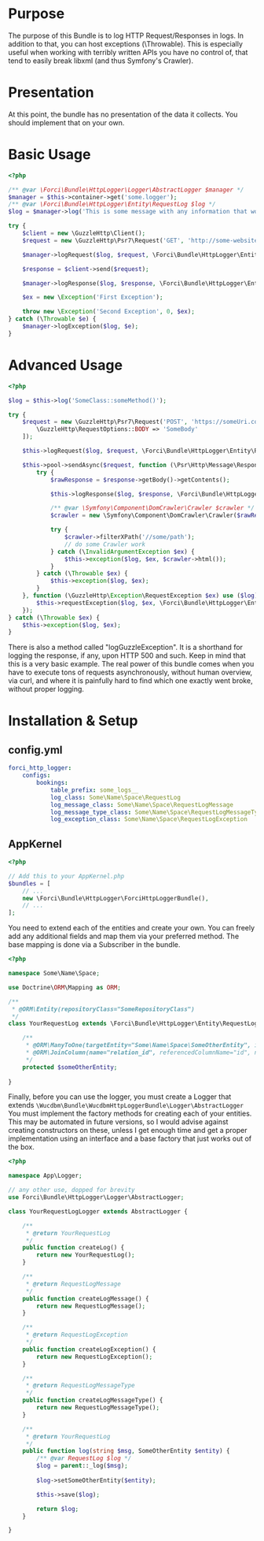 # Purpose

The purpose of this Bundle is to log HTTP Request/Responses in logs.
In addition to that, you can host exceptions (\Throwable). 
This is especially useful when working with terribly written APIs you have no control of, that tend to easily break libxml (and thus Symfony's Crawler).

# Presentation

At this point, the bundle has no presentation of the data it collects.
You should implement that on your own.

# Basic Usage

```php
<?php

/** @var \Forci\Bundle\HttpLogger\Logger\AbstractLogger $manager */
$manager = $this->container->get('some.logger');
/** @var \Forci\Bundle\HttpLogger\Entity\RequestLog $log */
$log = $manager->log('This is some message with any information that would eventually help you once you need to debug something');

try {
    $client = new \GuzzleHttp\Client();
    $request = new \GuzzleHttp\Psr7\Request('GET', 'http://some-website.com/');

    $manager->logRequest($log, $request, \Forci\Bundle\HttpLogger\Entity\RequestLogMessageType::ID_TEXT_PLAIN);

    $response = $client->send($request);

    $manager->logResponse($log, $response, \Forci\Bundle\HttpLogger\Entity\RequestLogMessageType::ID_HTML);

    $ex = new \Exception('First Exception');

    throw new \Exception('Second Exception', 0, $ex);
} catch (\Throwable $e) {
    $manager->logException($log, $e);
}
```

# Advanced Usage

```php
<?php

$log = $this->log('SomeClass::someMethod()');

try {
    $request = new \GuzzleHttp\Psr7\Request('POST', 'https://someUri.com/API', [
        \GuzzleHttp\RequestOptions::BODY => 'SomeBody'
    ]);

    $this->logRequest($log, $request, \Forci\Bundle\HttpLogger\Entity\RequestLogMessageType::ID_XML);

    $this->pool->sendAsync($request, function (\Psr\Http\Message\ResponseInterface $response) use ($log) {
        try {
            $rawResponse = $response->getBody()->getContents();

            $this->logResponse($log, $response, \Forci\Bundle\HttpLogger\Entity\RequestLogMessageType::ID_XML);

            /** @var \Symfony\Component\DomCrawler\Crawler $crawler */
            $crawler = new \Symfony\Component\DomCrawler\Crawler($rawResponse);

            try {
                $crawler->filterXPath('//some/path');
                // do some Crawler work
            } catch (\InvalidArgumentException $ex) {
                $this->exception($log, $ex, $crawler->html());
            }
        } catch (\Throwable $ex) {
            $this->exception($log, $ex);
        }
    }, function (\GuzzleHttp\Exception\RequestException $ex) use ($log) {
        $this->requestException($log, $ex, \Forci\Bundle\HttpLogger\Entity\RequestLogMessageType::ID_XML);
    });
} catch (\Throwable $ex) {
    $this->exception($log, $ex);
}
```

There is also a method called "logGuzzleException". It is a shorthand for logging the response, if any, upon HTTP 500 and such.
Keep in mind that this is a very basic example. The real power of this bundle comes when you have to execute tons of requests asynchronously, without human overview, via curl, and where it is painfully hard to find which one exactly went broke, without proper logging.

# Installation & Setup

## config.yml

```yaml
forci_http_logger:
    configs:
        bookings:
            table_prefix: some_logs__
            log_class: Some\Name\Space\RequestLog
            log_message_class: Some\Name\Space\RequestLogMessage
            log_message_type_class: Some\Name\Space\RequestLogMessageType
            log_exception_class: Some\Name\Space\RequestLogException
```
            
## AppKernel

```php
<?php

// Add this to your AppKernel.php
$bundles = [
    // ...
    new \Forci\Bundle\HttpLogger\ForciHttpLoggerBundle(),
    // ...
];
```

You need to extend each of the entities and create your own. 
You can freely add any additional fields and map them via your preferred method. 
The base mapping is done via a Subscriber in the bundle.

```php
<?php

namespace Some\Name\Space;

use Doctrine\ORM\Mapping as ORM;

/**
 * @ORM\Entity(repositoryClass="SomeRepositoryClass")
 */
class YourRequestLog extends \Forci\Bundle\HttpLogger\Entity\RequestLog {

    /**
     * @ORM\ManyToOne(targetEntity="Some\Name\Space\SomeOtherEntity", inversedBy="inverseSideField")
     * @ORM\JoinColumn(name="relation_id", referencedColumnName="id", nullable=alse)
     */
    protected $someOtherEntity;
    
}    
```

Finally, before you can use the logger, you must create a Logger that extends `\Wucdbm\Bundle\WucdbmHttpLoggerBundle\Logger\AbstractLogger`
You must implement the factory methods for creating each of your entities. 
This may be automated in future versions, so I would advise against creating constructors on these, unless I get enough time and get a proper implementation using an interface and a base factory that just works out of the box.


```php
<?php

namespace App\Logger;

// any other use, dopped for brevity
use Forci\Bundle\HttpLogger\Logger\AbstractLogger;

class YourRequestLogLogger extends AbstractLogger {

    /**
     * @return YourRequestLog
     */
    public function createLog() {
        return new YourRequestLog();
    }

    /**
     * @return RequestLogMessage
     */
    public function createLogMessage() {
        return new RequestLogMessage();
    }

    /**
     * @return RequestLogException
     */
    public function createLogException() {
        return new RequestLogException();
    }

    /**
     * @return RequestLogMessageType
     */
    public function createLogMessageType() {
        return new RequestLogMessageType();
    }

    /**
     * @return YourRequestLog
     */
    public function log(string $msg, SomeOtherEntity $entity) {
        /** @var RequestLog $log */
        $log = parent::_log($msg);
        
        $log->setSomeOtherEntity($entity);

        $this->save($log);

        return $log;
    }

}
```